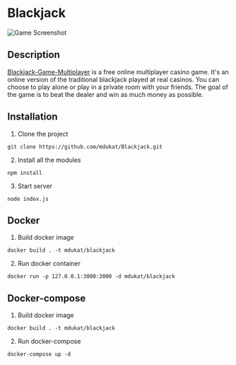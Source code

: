 # Blackjack

![Game Screenshot](https://i.ibb.co/S3vjPCX/blackjack-background.jpg)

## Description
[Blackjack-Game-Multiplayer](https://blackjack-multiplayer.herokuapp.com) is a free online multiplayer casino game. It's an online version of the traditional blackjack played at real casinos. You can choose to play alone or play in a private room with your friends. The goal of the game is to beat the dealer and win as much money as possible.

## Installation
1. Clone the project
```
git clone https://github.com/mdukat/Blackjack.git
```
2. Install all the modules
```
npm install
```
3. Start server
```
node index.js
```

## Docker
1. Build docker image
```
docker build . -t mdukat/blackjack
```
2. Run docker container
```
docker run -p 127.0.0.1:3000:3000 -d mdukat/blackjack
```

## Docker-compose
1. Build docker image
```
docker build . -t mdukat/blackjack
```
2. Run docker-compose
```
docker-compose up -d
```

